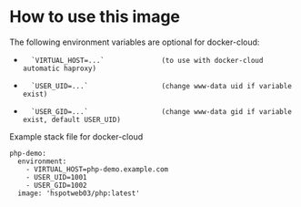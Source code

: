 # How to use this image

The following environment variables are optional for docker-cloud:

-       `VIRTUAL_HOST=...`              (to use with docker-cloud automatic haproxy)
-       `USER_UID=...`                  (change www-data uid if variable exist)
-       `USER_GID=...`                  (change www-data gid if variable exist, default USER_UID)

Example stack file for docker-cloud
~~~
php-demo:
  environment:
    - VIRTUAL_HOST=php-demo.example.com
    - USER_UID=1001
    - USER_GID=1002
  image: 'hspotweb03/php:latest'
~~~
